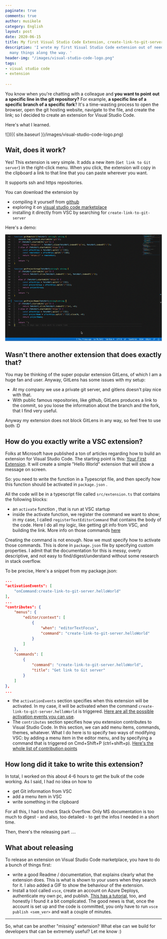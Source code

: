 ```yaml
---
paginate: true
comments: true
author: musikele
category: English
layout: post
date: 2020-06-15
title: My first Visual Studio Code Extension, create-link-to-git-server
description: 'I wrote my first Visual Studio Code extension out of need, and I learned
  many things along the way. '
header-img: "/images/visual-studio-code-logo.png"
tags:
- visual studio code
- extension

---
```

You know when you're chatting with a colleague and **you want to point** **out** **a specific line in the git repository?** For example, **a specific line of a specific branch of a specific fork**? It's a time-wasting process to open the browser, open the git hosting website, navigate to the file, and create the link; so I decided to create an extension for Visual Studio Code.

Here's what I learned.

![]({{ site.baseurl }}/images/visual-studio-code-logo.png)

## Wait, does it work?

Yes! This extension is very simple. It adds a new item (`Get link to Git server`) in the right-click menu. When you click, the extension will copy in the clipboard a link to that line that you can paste wherever you want.

It supports ssh and https repositories.

You can download the extension by

* compiling it yourself from [github](https://github.com/musikele/create-link-to-git-server)
* exploring it on [visual studio code marketplace](https://marketplace.visualstudio.com/items?itemName=musikele.create-link-to-git-server)
* installing it directly from VSC by searching for `create-link-to-git-server`

Here's a demo:

![](https://raw.githubusercontent.com/musikele/create-link-to-git-server/master/demo.gif)

## Wasn't there another extension that does exactly that?

You may be thinking of the super popular extension GitLens, of which I am a huge fan and user. Anyway, GitLens has some issues with my setup:

* At my company we use a private git server, and gitlens doesn't play nice with that.
* With public famous repositories, like github, GitLens produces a link to the commit, so you loose the information about the branch and the fork, that I find very useful.

Anyway my extension does not block GitLens in any way, so feel free to use both :D

## How do you exactly write a VSC extension?

Folks at Microsoft have published a ton of articles regarding how to build an extension for Visual Studio Code. The starting point is this: [Your First Extension](https://code.visualstudio.com/api/get-started/your-first-extension). It will create a simple "Hello World" extension that will show a message on screen.

So: you need to write the function in a Typescript file, and then specify how this function should be activated in `package.json` . 

All the code will be in a typescript file called `src/extension.ts` that contains the following blocks:

* an `activate` function , that is run at VSC startup
* inside the activate function, we register the command we want to show; in my case, I called `registerTextEditorCommand` that contains the body of the code. Here I do all my logic, like getting git info from VSC, and building the link. More info on those commands [here](https://code.visualstudio.com/api/references/vscode-api#commands)

Creating the command is not enough. Now we must specify how to activate those commands. This is done in `package.json` file by specifying custom properties. I admit that the documentation for this is messy, overly descriptive, and not easy to find/digest/understand without some research in stack overflow.

To be precise, Here's a snippet from my package.json: 

```json
...
"activationEvents": [
	"onCommand:create-link-to-git-server.helloWorld"
],
...
"contributes": {
	"menus": {
		"editor/context": [
			{
				"when": "editorTextFocus",
				"command": "create-link-to-git-server.helloWorld"
			}
		]
	},
	"commands": [
		{
			"command": "create-link-to-git-server.helloWorld",
			"title": "Get link to Git server"
		}
	]
},
...
```

* the `activationEvents` section specifies when this extension will be activated. In my case, it will be activated when the command `create-link-to-git-server.helloWorld` is triggered. [Here are all the possible activation events you can use](https://code.visualstudio.com/api/references/activation-events). 
* The `contributes` section specifies how you extension contributes to Visual Studio Code. In this section, we can add menu items, commands, themes, whatever. What I do here is to specify two ways of modifying VSC: by adding a menu item in the editor menu, and by specifying a command that is triggered on Cmd+Shift+P (ctrl+shift+p). [Here's the whole list of contribution points](https://code.visualstudio.com/api/references/contribution-points) 

## How long did it take to write this extension?

In total, I worked on this about 4-6 hours to get the bulk of the code working. As I said, I had no idea on how to

* get Git information from VSC 
* add a menu item in VSC 
* write something in the clipboard 

For all this, I had to check Stack Overflow. Only MS documentation is too much to digest - and also, too detailed - to get the infos I needed in a short time.

Then, there's the releasing part .... 

## What about releasing 

To release an extension on Visual Studio Code marketplace, you have to do a bunch of things first: 

* write a good Readme / documentation, that explains clearly what the extension does. This is what is shown to your users when they search for it. I also added a GIF to show the behaviour of the extension. 
* Install a tool called `vsce`, create an account on Azure Deploys, authenticate my own pc, and publish. [This has a tutorial](https://code.visualstudio.com/api/working-with-extensions/publishing-extension), too, and honestly I found it a bit complicated. The good news is that, once the account is set up and the code is committed, you only have to run `vsce publish <sem_ver>` and wait a couple of minutes.

***

So, what can be another "missing" extension? What else can we build for developers that can be extremely useful? Let me know :) 